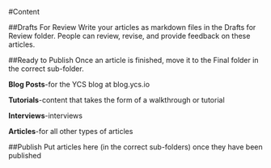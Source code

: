 #Content

##Drafts For Review
Write your articles as markdown files in the Drafts for Review folder. People can review, revise, and provide feedback on these articles.

##Ready to Publish
Once an article is finished, move it to the Final folder in the correct sub-folder.

**Blog Posts**-for the YCS blog at blog.ycs.io

**Tutorials**-content that takes the form of a walkthrough or tutorial

**Interviews**-interviews

**Articles**-for all other types of articles

##Publish
Put articles here (in the correct sub-folders) once they have been published
